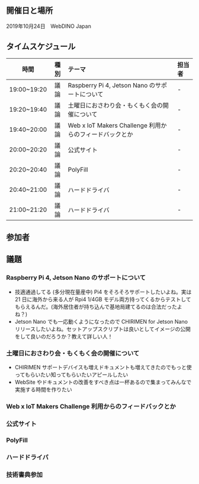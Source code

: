 ## 開催日と場所
2019年10月24日　WebDINO Japan

 ## タイムスケジュール
|時間|種別|テーマ|担当者|
|:----:|:----:|:----|:----|
|19:00~19:20|議論|Raspberry Pi 4, Jetson Nano のサポートについて|-|
|19:20~19:40|議論|土曜日におさわり会・もくもく会の開催について|-|
|19:40~20:00|議論|Web x IoT Makers Challenge 利用からのフィードバックとか|-|
|20:00~20:20|議論|公式サイト|-|
|20:20~20:40|議論|PolyFill|-|
|20:40~21:00|議論|ハードドライバ|-|
|21:00~21:20|議論|ハードドライバ|-|

## 参加者


## 議題
### Raspberry Pi 4, Jetson Nano のサポートについて
- 技適通過してる (多分現在量産中) Pi4 をそろそろサポートしたいよね。実は 21 日に海外から来る人が Rpi4 1/4GB モデル両方持ってくるからテストしてもらえるんだ。(海外居住者が持ち込んで基地局建てるのは合法だったよね？)
- Jetson Nano でも一応動くようになったので CHIRIMEN for Jetson Nano リリースしたいよね。セットアップスクリプトは良いとしてイメージの公開をして良いのだろうか？教えて詳しい人！

### 土曜日におさわり会・もくもく会の開催について
 - CHIRIMEN サポートデバイスも増えドキュメントも増えてきたのでもっと使ってもらいたい知ってもらいたいアピールしたい
 - WebSite やドキュメントの改善をすべき点は一杯あるので集まってみんなで実施する時間を作りたい

### Web x IoT Makers Challenge 利用からのフィードバックとか

### 公式サイト

### PolyFill

### ハードドライバ

### 技術書典参加
